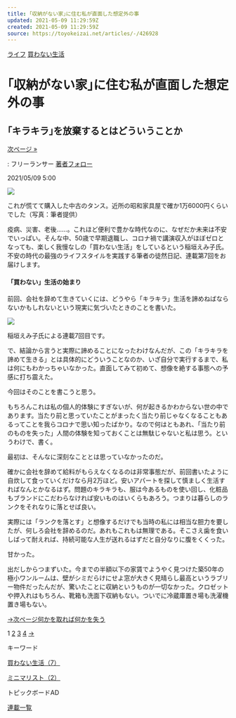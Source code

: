```yaml
---
title: ｢収納がない家｣に住む私が直面した想定外の事
updated: 2021-05-09 11:29:59Z
created: 2021-05-09 11:29:59Z
source: https://toyokeizai.net/articles/-/426928
---
```


[ライフ](https://toyokeizai.net/list/genre/life)
[買わない生活](https://toyokeizai.net/category/life-without-buying)

# ｢収納がない家｣に住む私が直面した想定外の事

## ｢キラキラ｣を放棄するとはどういうことか

 [次ページ »](https://toyokeizai.net/articles/-/426928?page=2)

  : フリーランサー    [著者フォロー](https://id.toyokeizai.net/fm/?author_id=2042&author_name=%E7%A8%B2%E5%9E%A3+%E3%81%88%E3%81%BF%E5%AD%90&referer=%2Farticles%2F-%2F426928)

2021/05/09 5:00

![](https://tk.ismcdn.jp/mwimgs/2/0/1140/img_20ef536ac5bc93236f50a61406429151797734.jpg)

これが慌てて購入した中古のタンス。近所の昭和家具屋で確か1万6000円くらいでした（写真：筆者提供）

疫病、災害、老後……。これほど便利で豊かな時代なのに、なぜだか未来は不安でいっぱい。そんな中、50歳で早期退職し、コロナ禍で講演収入がほぼゼロとなっても、楽しく我慢なしの「買わない生活」をしているという稲垣えみ子氏。不安の時代の最強のライフスタイルを実践する筆者の徒然日記、連載第7回をお届けします。

#### 「買わない」生活の始まり

前回、会社を辞めて生きていくには、どうやら「キラキラ」生活を諦めねばならないかもしれないという現実に気づいたときのことを書いた。

[![](https://tk.ismcdn.jp/mwimgs/d/9/500/img_d96a2061dc82347376f80b3a7dc084ce129721.jpg)](https://toyokeizai.net/category/life-without-buying)

稲垣えみ子氏による連載7回目です。

で、結論から言うと実際に諦めることになったわけなんだが、この「キラキラを諦めて生きる」とは具体的にどういうことなのか、いざ自分で実行するまで、私は何にもわかっちゃいなかった。直面してみて初めて、想像を絶する事態への予感に打ち震えた。

今回はそのことを書こうと思う。

もちろんこれは私の個人的体験にすぎないが、何が起きるかわからない世の中であります。当たり前と思っていたことがまったく当たり前じゃなくなることもあるってことを我らコロナで思い知ったばかり。なので何はともあれ、「当たり前のものを失った」人間の体験を知っておくことは無駄じゃないと私は思う。というわけで、書く。

最初は、そんなに深刻なこととは思っていなかったのだ。

確かに会社を辞めて給料がもらえなくなるのは非常事態だが、前回書いたように自炊して食っていくだけなら月2万ほど。安いアパートを探して慎ましく生活すればなんとかなるはず。問題のキラキラも、服は今あるものを使い回し、化粧品もブランドにこだわらなければ安いものはいくらもあろう。つまりは暮らしのランクをそれなりに落とせば良い。

実際には「ランクを落とす」と想像するだけでも当時の私には相当な胆力を要したが、何しろ会社を辞めるのだ。あれもこれもは無理である。そこさえ歯を食いしばって耐えれば、持続可能な人生が送れるはずだと自分なりに腹をくくった。

甘かった。

出だしからつまずいた。今までの半額以下の家賃でようやく見つけた築50年の極小ワンルームは、壁がシミだらけにせよ窓が大きく見晴らし最高というラブリー物件だったんだが、驚いたことに収納というものが一切なかった。クロゼットや押入れはもちろん、靴箱も洗面下収納もない。ついでに冷蔵庫置き場も洗濯機置き場もない。

[→次ページ何かを取れば何かを失う](https://toyokeizai.net/articles/-/426928?page=2)

 1  [2](https://toyokeizai.net/articles/-/426928?page=2)  [3](https://toyokeizai.net/articles/-/426928?page=3)  [4](https://toyokeizai.net/articles/-/426928?page=4)  [→](https://toyokeizai.net/articles/-/426928?page=2)

キーワード

[買わない生活（7）](https://toyokeizai.net/list/tag/%E8%B2%B7%E3%82%8F%E3%81%AA%E3%81%84%E7%94%9F%E6%B4%BB)

[ミニマリスト（2）](https://toyokeizai.net/list/tag/%E3%83%9F%E3%83%8B%E3%83%9E%E3%83%AA%E3%82%B9%E3%83%88)

トピックボードAD

[連載一覧](https://toyokeizai.net/list/columns)
